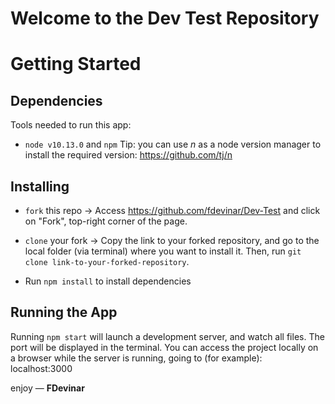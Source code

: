 
# Welcome to the Dev Test Repository

# Getting Started
## Dependencies
Tools needed to run this app:
* `node v10.13.0` and `npm`
Tip: you can use *n* as a node version manager to install the required version: https://github.com/tj/n 

## Installing
* `fork` this repo -> Access https://github.com/fdevinar/Dev-Test and click on "Fork", top-right corner of the page.
* `clone` your fork -> Copy the link to your forked repository, and go to the local folder (via terminal) where you want to install it.
Then, run `git clone link-to-your-forked-repository`.

* Run `npm install` to install dependencies

## Running the App
Running `npm start` will launch a development server, and watch all files. The port will be displayed in the terminal.
You can access the project locally on a browser while the server is running, going to (for example): localhost:3000

enjoy — **FDevinar** 
